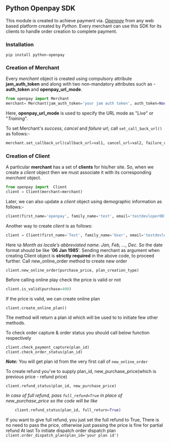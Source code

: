 ## Python Openpay SDK

This module is created to achieve payment via. [_Openpay_](https://www.openpay.com.au/) from any web based platform 
created by *Python*. Every merchant can use this SDK for its clients to handle order creation to complete payment.  


### Installation

```pip install python-openpay```

### Creation of Merchant
Every _merchant_ object is created using compulsory attribute **jam_auth_token** and along with two non-mandatory attributes 
such as - **auth_token** and **openpay_url_mode**.
```python
from openpay import Merchant
merchant= Merchant(jam_auth_token='your jam auth token', auth_token=None, openpay_url_mode="Live")
``` 
Here, **openpay_url_mode** is used to specify the URL mode as "_Live_" or "_Training_". 


To set Merchant's _success_, _cancel_ and _failure_ url, call ```set_call_back_url()``` as follows:-
```python
merchant.set_callback_url(callback_url=val1, cancel_url=val2, failure_url=val3)
```

### Creation of Client
A particular **merchant** has a set of **clients** for his/her site. So, when we create a _client_ object then we must 
associate it with its corresponding _merchant_ object.

```python
from openpay import  Client
client = Client(merchant=merchant)
 ```
Later, we can also update a _client_ object using demographic information as follows:-
 ```python
client(first_name='openpay', family_name='test', email='testdevloper007@gmail.com', address_1='15/520 Collins Street',suburb='Melbourne', state='Victoria', postcode=3000, dob='06 Jan 1985')
```


Another way to create _client_ is as follows:
```python
client = Client(first_name='Test', family_name='User', email='testdevloper007@gmail.com', address_1='15/520 Collins Street',suburb='Melbourne', state='Victoria', postcode=3000, dob='06 Jan 1985', merchant=merchant)
```
Here _```%b```_ *_Month as locale’s abbreviated name. Jan, Feb, …, Dec_*.
 So the date format should be like '**06 Jan 1985**'.
Sending merchant as argument when creating Client object is **strictly required** in the above code, to proceed further.
Call new_online_order method to create new order 
```
client.new_online_order(purchase_price, plan_creation_type)
```
Before calling online play check the price is valid or not
```python
client.is_valid(purchase=400)
```

If the price is valid, we can create online plan 

```client.create_online_plan()``` 

The method will return a plan id which will be used to to initiate few other methods.

To check order capture & order status you should call below function respectively

```python
client.check_payment_capture(plan_id)
client.check_order_status(plan_id)

```
**_Note:_** You will get  plan id from the very first call of ```new_online_order```

To create refund you've to supply plan_id, new_purchase_price(which is previous price - refund price)

```client.refund_status(plan_id, new_purchase_price)```

_In case of full refund, pass ```full_refund=True``` in place of new_purchase_price so the code will be like_

```python
    client.refund_status(plan_id, full_return=True)
```

If you want to give full refund, you just set the full refund to True, There is no need to pass the price,
otherwise just passing the price is fine for partial refund
At last
To initiate dispatch order dispatch plan
```client.order_dispatch_plan(plan_id='your plan id')```
